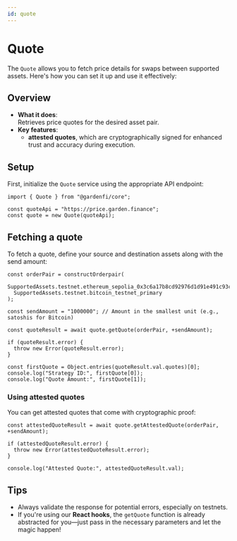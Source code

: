 ```yaml
---
id: quote
---
```


# Quote  

The `Quote` allows you to fetch price details for swaps between supported assets. Here's how you can set it up and use it effectively:  

## Overview  

- **What it does**:  
  Retrieves price quotes for the desired asset pair.  
- **Key features**:  
  - **attested quotes**, which are cryptographically signed for enhanced trust and accuracy during execution.  

## Setup  

First, initialize the `Quote` service using the appropriate API endpoint:  

```tsx
import { Quote } from "@gardenfi/core";

const quoteApi = "https://price.garden.finance";
const quote = new Quote(quoteApi);
```

## Fetching a quote  

To fetch a quote, define your source and destination assets along with the send amount:  

```tsx
const orderPair = constructOrderpair(
  SupportedAssets.testnet.ethereum_sepolia_0x3c6a17b8cd92976d1d91e491c93c98cd81998265,
  SupportedAssets.testnet.bitcoin_testnet_primary
);

const sendAmount = "1000000"; // Amount in the smallest unit (e.g., satoshis for Bitcoin)

const quoteResult = await quote.getQuote(orderPair, +sendAmount);

if (quoteResult.error) {
  throw new Error(quoteResult.error);
}

const firstQuote = Object.entries(quoteResult.val.quotes)[0];
console.log("Strategy ID:", firstQuote[0]);
console.log("Quote Amount:", firstQuote[1]);
```

### Using attested quotes  

You can get attested quotes that come with cryptographic proof:  

```tsx
const attestedQuoteResult = await quote.getAttestedQuote(orderPair, +sendAmount);

if (attestedQuoteResult.error) {
  throw new Error(attestedQuoteResult.error);
}

console.log("Attested Quote:", attestedQuoteResult.val);
```

## Tips  

- Always validate the response for potential errors, especially on testnets.  
- If you're using our **React hooks**, the `getQuote` function is already abstracted for you—just pass in the necessary parameters and let the magic happen!
